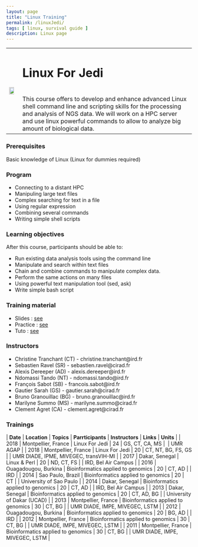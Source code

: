 ```yaml
---
layout: page
title: "Linux Training"
permalink: /linuxJedi/
tags: [ linux, survival guide ]
description: Linux page
---
```

<table class="table-contact">
<tr>
<td><img width="80%" class="img-responsive" src="{{ site.url }}/images/trainings-linux-advance.png" alt="" />
</td>
<td>
<h1> Linux For Jedi</h1><br />
This course offers to develop and enhance advanced Linux shell command line and scripting skills for the processing and analysis of NGS data. We will work on a HPC server and use linux powerful commands to allow to analyze big amount of biological data. 
</td>
</tr>
</table>

### Prerequisites
Basic knowledge of Linux (Linux for dummies required)

<div id="colonne1">
<h3>Program</h3>
<ul>
<li> Connecting to a distant HPC </li>
<li> Manipuling large text files </li>
<li> Complex searching for text in a file</li>
<li> Using regular expression</li>
<li> Combining several commands </li>
<li> Writing simple shell scripts</li>
</ul>
</div>

<div id="colonne2">
<h3>Learning objectives</h3>
After this course, participants should be able to:
<ul>
<li>Run existing data analysis tools using the command line</li>
<li>Manipulate and search within text files</li>
<li>Chain and combine commands to manipulate complex data.</li>
<li>Perform the same actions on many files</li>
<li>Using powerful text manipulation tool (sed, ask)</li>
<li>Write simple bash script</li>
</ul>
</div>

<div id="colonne3">
<h3>Training material</h3>
<ul>
<li>Slides : <a target="_blank" href="{{ site.url }}/files/linux/Linux-Jedi-CIRAD.pdf">see</a></li>
<li>Practice : <a target="_blank" href="{{ site.url }}/linux/linuxPracticeJedi">see</a> </li>
<li>Tuto : <a target="_blank" href="{{ site.url }}/linux/linuxTuto">see</a> </li>
</ul>
</div>

<div id="nextInline" class="clearfix">
<h3>Instructors</h3>
<ul>
    <li>Christine Tranchant (CT) - christine.tranchant@ird.fr</li>
    <li>Sebastien Ravel (SR) - sebastien.ravel@cirad.fr </li>
    <li>Alexis Dereeper (AD) - alexis.dereeper@ird.fr </li>
    <li>Ndomassi Tando (NT) - ndomassi.tando@ird.fr </li>
    <li>François Sabot (SB) - francois.sabot@ird.fr </li>
    <li>Gautier Sarah (GS) - gautier.sarah@cirad.fr</li>
    <li>Bruno Granouillac (BG) - bruno.granouillac@ird.fr</li>
    <li>Marilyne Summo (MS) - marilyne.summo@cirad.fr</li>
    <li>Clement Agret (CA) - clement.agret@cirad.fr</li>
</ul>
</div>

### Trainings
 
| **Date** | **Location** | **Topics** | **Parrticipants** | **Instructors** | **Links** | **Units** |
| 2018 | Montpellier, France |  Linux For Jedi | 24 | GS, CT, CA, MS |  | UMR AGAP |
| 2018 | Montpellier, France |  Linux For Jedi | 20 | CT, NT, BG, FS, GS | | UMR DIADE, IPME, MIVEGEC, transVIH-MI |
| 2017 |  Dakar, Senegal |  Linux & Perl | 20 | ND, CT, FS | | IRD, Bel Air Campus |
| 2016 | Ouagadougou, Burkina |  Bioinformatics applied to genomics | 20 | CT, AD | | IRD |
| 2014 | Sao Paulo, Brazil | Bioinformatics applied to genomics | 20 | CT | | University of Sao Paulo |
| 2014 | Dakar, Senegal |  Bioinformatics applied to genomics | 20 | CT, AD | | IRD, Bel Air Campus |
| 2013 | Dakar, Senegal |  Bioinformatics applied to genomics | 20 | CT, AD, BG | | University of Dakar (UCAD) |
| 2013 | Montpellier, France | Bioinformatics applied to genomics | 30 | CT, BG | | UMR DIADE, IMPE, MIVEGEC, LSTM |
| 2012 | Ouagadougou, Burkina |  Bioinformatics applied to genomics | 20 | BG, AD | | IRD |
| 2012 | Montpellier, France | Bioinformatics applied to genomics | 30 | CT, BG | | UMR DIADE, IMPE, MIVEGEC, LSTM |
| 2011 | Montpellier, France | Bioinformatics applied to genomics | 30 | CT, BG | | UMR DIADE, IMPE, MIVEGEC, LSTM |
